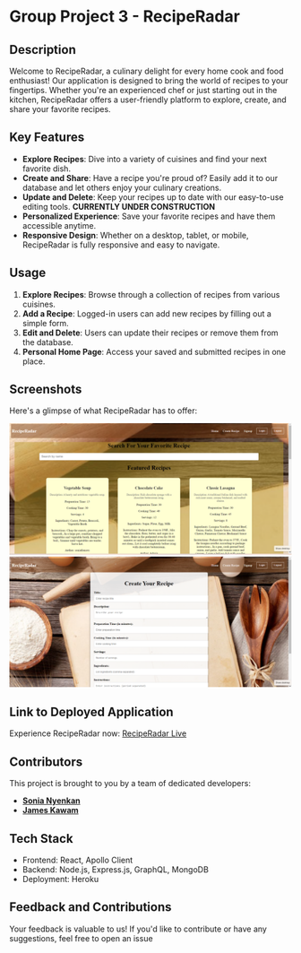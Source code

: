 # Group Project 3 - RecipeRadar

## Description
Welcome to RecipeRadar, a culinary delight for every home cook and food enthusiast! Our application is designed to bring the world of recipes to your fingertips. Whether you're an experienced chef or just starting out in the kitchen, RecipeRadar offers a user-friendly platform to explore, create, and share your favorite recipes.

## Key Features
- **Explore Recipes**: Dive into a variety of cuisines and find your next favorite dish.
- **Create and Share**: Have a recipe you're proud of? Easily add it to our database and let others enjoy your culinary creations.
- **Update and Delete**: Keep your recipes up to date with our easy-to-use editing tools. **CURRENTLY UNDER CONSTRUCTION**
- **Personalized Experience**: Save your favorite recipes and have them accessible anytime.
- **Responsive Design**: Whether on a desktop, tablet, or mobile, RecipeRadar is fully responsive and easy to navigate.

## Usage
1. **Explore Recipes**: Browse through a collection of recipes from various cuisines.
2. **Add a Recipe**: Logged-in users can add new recipes by filling out a simple form.
3. **Edit and Delete**: Users can update their recipes or remove them from the database.
4. **Personal Home Page**: Access your saved and submitted recipes in one place.

## Screenshots
Here's a glimpse of what RecipeRadar has to offer:

<img src="Screenshot 2023-11-16 222426.png" alt="Description of Image">
<img src="Screenshot 2023-11-16 222443.png" alt="Description of Image">

## Link to Deployed Application
Experience RecipeRadar now: [RecipeRadar Live](<https://hidden-badlands-25759-537e248c2de6.herokuapp.com/>)

## Contributors
This project is brought to you by a team of dedicated developers:
- **[Sonia Nyenkan](https://github.com/sfrancesny)**
- **[James Kawam](https://github.com/kawam001)**

## Tech Stack
- Frontend: React, Apollo Client
- Backend: Node.js, Express.js, GraphQL, MongoDB
- Deployment: Heroku

## Feedback and Contributions
Your feedback is valuable to us! If you'd like to contribute or have any suggestions, feel free to open an issue
